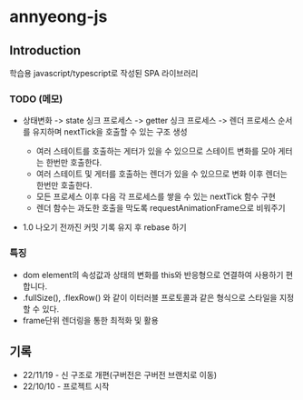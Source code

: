 # annyeong-js
## Introduction
학습용 javascript/typescript로 작성된 SPA 라이브러리

### TODO (메모)
* 상태변화 -> state 싱크 프로세스 -> getter 싱크 프로세스 -> 렌더 프로세스 순서를 유지하며 nextTick을 호출할 수 있는 구조 생성
  * 여러 스테이트를 호출하는 게터가 있을 수 있으므로 스테이트 변화를 모아 게터는 한번만 호출한다.
  * 여러 스테이트 및 게터를 호출하는 렌더가 있을 수 있으므로 변화 이후 렌더는 한번만 호출한다.
  * 모든 프로세스 이후 다음 각 프로세스를 쌓을 수 있는 nextTick 함수 구현
  * 렌더 함수는 과도한 호출을 막도록 requestAnimationFrame으로 비워주기
  
* 1.0 나오기 전까진 커밋 기록 유지 후 rebase 하기

### 특징
* dom element의 속성값과 상태의 변화를 this와 반응형으로 연결하여 사용하기 편합니다.
* .fullSize(), .flexRow() 와 같이 이터러블 프로토콜과 같은 형식으로 스타일을 지정할 수 있다.
* frame단위 렌더링을 통한 최적화 및 활용


## 기록
* 22/11/19 - 신 구조로 개편(구버전은 구버전 브랜치로 이동)
* 22/10/10 - 프로젝트 시작